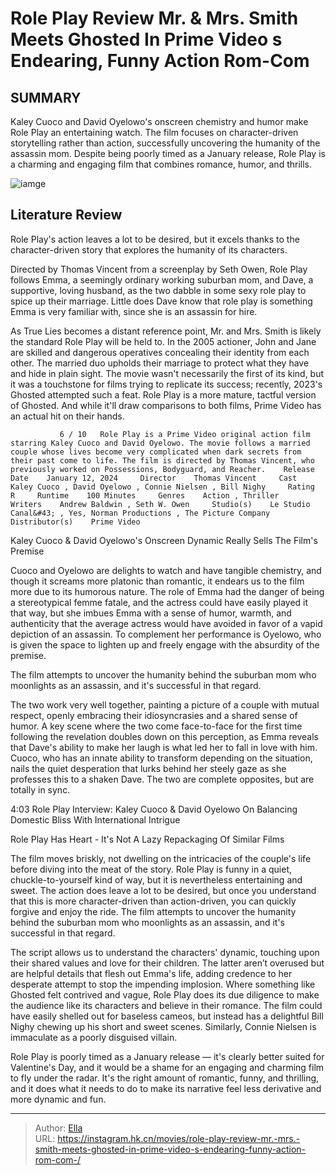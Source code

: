 # Role Play Review Mr. &amp; Mrs. Smith Meets Ghosted In Prime Video s Endearing, Funny Action Rom-Com 


## SUMMARY 



  Kaley Cuoco and David Oyelowo&#39;s onscreen chemistry and humor make Role Play an entertaining watch.   The film focuses on character-driven storytelling rather than action, successfully uncovering the humanity of the assassin mom.   Despite being poorly timed as a January release, Role Play is a charming and engaging film that combines romance, humor, and thrills.  

![iamge](https://static1.srcdn.com/wordpress/wp-content/uploads/2024/01/kaley-cuoco-and-david-oyelowo-share-worried-looks-in-role-play.JPG)

## Literature Review

Role Play&#39;s action leaves a lot to be desired, but it excels thanks to the character-driven story that explores the humanity of its characters.




Directed by Thomas Vincent from a screenplay by Seth Owen, Role Play follows Emma, a seemingly ordinary working suburban mom, and Dave, a supportive, loving husband, as the two dabble in some sexy role play to spice up their marriage. Little does Dave know that role play is something Emma is very familiar with, since she is an assassin for hire.




As True Lies becomes a distant reference point, Mr. and Mrs. Smith is likely the standard Role Play will be held to. In the 2005 actioner, John and Jane are skilled and dangerous operatives concealing their identity from each other. The married duo upholds their marriage to protect what they have and hide in plain sight. The movie wasn&#39;t necessarily the first of its kind, but it was a touchstone for films trying to replicate its success; recently, 2023&#39;s Ghosted attempted such a feat. Role Play is a more mature, tactful version of Ghosted. And while it&#39;ll draw comparisons to both films, Prime Video has an actual hit on their hands.

               6 / 10   Role Play is a Prime Video original action film starring Kaley Cuoco and David Oyelowo. The movie follows a married couple whose lives become very complicated when dark secrets from their past come to life. The film is directed by Thomas Vincent, who previously worked on Possessions, Bodyguard, and Reacher.    Release Date    January 12, 2024     Director    Thomas Vincent     Cast    Kaley Cuoco , David Oyelowo , Connie Nielsen , Bill Nighy     Rating    R     Runtime    100 Minutes     Genres    Action , Thriller     Writers    Andrew Baldwin , Seth W. Owen     Studio(s)    Le Studio Canal&#43; , Yes, Norman Productions , The Picture Company     Distributor(s)    Prime Video      


 Kaley Cuoco &amp; David Oyelowo&#39;s Onscreen Dynamic Really Sells The Film&#39;s Premise 
         




Cuoco and Oyelowo are delights to watch and have tangible chemistry, and though it screams more platonic than romantic, it endears us to the film more due to its humorous nature. The role of Emma had the danger of being a stereotypical femme fatale, and the actress could have easily played it that way, but she imbues Emma with a sense of humor, warmth, and authenticity that the average actress would have avoided in favor of a vapid depiction of an assassin. To complement her performance is Oyelowo, who is given the space to lighten up and freely engage with the absurdity of the premise.



The film attempts to uncover the humanity behind the suburban mom who moonlights as an assassin, and it&#39;s successful in that regard.




The two work very well together, painting a picture of a couple with mutual respect, openly embracing their idiosyncrasies and a shared sense of humor. A key scene where the two come face-to-face for the first time following the revelation doubles down on this perception, as Emma reveals that Dave&#39;s ability to make her laugh is what led her to fall in love with him. Cuoco, who has an innate ability to transform depending on the situation, nails the quiet desperation that lurks behind her steely gaze as she professes this to a shaken Dave. The two are complete opposites, but are totally in sync.




  4:03                       Role Play Interview: Kaley Cuoco &amp; David Oyelowo On Balancing Domestic Bliss With International Intrigue      



 Role Play Has Heart - It&#39;s Not A Lazy Repackaging Of Similar Films 

 

The film moves briskly, not dwelling on the intricacies of the couple&#39;s life before diving into the meat of the story. Role Play is funny in a quiet, chuckle-to-yourself kind of way, but it is nevertheless entertaining and sweet. The action does leave a lot to be desired, but once you understand that this is more character-driven than action-driven, you can quickly forgive and enjoy the ride. The film attempts to uncover the humanity behind the suburban mom who moonlights as an assassin, and it&#39;s successful in that regard.




The script allows us to understand the characters&#39; dynamic, touching upon their shared values and love for their children. The latter aren’t overused but are helpful details that flesh out Emma&#39;s life, adding credence to her desperate attempt to stop the impending implosion. Where something like Ghosted felt contrived and vague, Role Play does its due diligence to make the audience like its characters and believe in their romance. The film could have easily shelled out for baseless cameos, but instead has a delightful Bill Nighy chewing up his short and sweet scenes. Similarly, Connie Nielsen is immaculate as a poorly disguised villain.

Role Play is poorly timed as a January release — it&#39;s clearly better suited for Valentine&#39;s Day, and it would be a shame for an engaging and charming film to fly under the radar. It&#39;s the right amount of romantic, funny, and thrilling, and it does what it needs to do to make its narrative feel less derivative and more dynamic and fun.






---

> Author: [Ella](https://instagram.hk.cn/)  
> URL: https://instagram.hk.cn/movies/role-play-review-mr.-mrs.-smith-meets-ghosted-in-prime-video-s-endearing-funny-action-rom-com-/  

